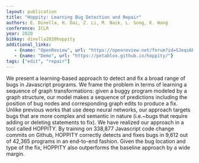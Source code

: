 ```yaml
---
layout: publication
title: "Hoppity: Learning Bug Detection and Repair"
authors: E. Dinella, H. Dai, Z. Li, M. Naik, L. Song, K. Wang
conference: ICLR
year: 2020
bibkey: dinella2020hoppity
additional_links:
   - {name: "OpenReview", url: "https://openreview.net/forum?id=SJeqs6EFvB&noteId=SJeqs6EFvB"}
   - {name: "Demo", url: "https://petablox.github.io/hoppity/"}
tags: ["edit", "repair"]
---
```

We present a learning-based approach to detect and fix a broad range of bugs in Javascript programs. We frame the problem in terms of learning a sequence of graph transformations: given a buggy program modeled by a graph structure, our model makes a sequence of predictions including the position of bug nodes and corresponding graph edits to produce a fix. Unlike previous works that use deep neural networks, our approach targets bugs that are more complex and semantic in nature (i.e.~bugs that require adding or deleting statements to fix). We have realized our approach in a tool called HOPPITY. By training on 338,877 Javascript code change commits on Github, HOPPITY correctly detects and fixes bugs in 9,612 out of 42,365 programs in an end-to-end fashion. Given the bug location and type of the fix, HOPPITY also outperforms the baseline approach by a wide margin.
